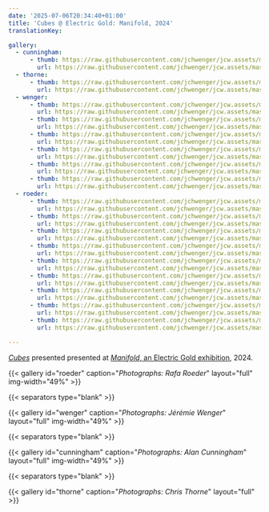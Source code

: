 ```yaml
---
date: '2025-07-06T20:34:40+01:00'
title: 'Cubes @ Electric Gold: Manifold, 2024'
translationKey:

gallery:
  - cunningham:
      - thumb: https://raw.githubusercontent.com/jchwenger/jcw.assets/master/shows/manifold/cunningham/cubes.manifold.jpg
        url: https://raw.githubusercontent.com/jchwenger/jcw.assets/master/shows/manifold/cunningham/cubes.manifold.jpg
  - thorne:
      - thumb: https://raw.githubusercontent.com/jchwenger/jcw.assets/master/shows/manifold/thorne/cubes.manifold.jpg
        url: https://raw.githubusercontent.com/jchwenger/jcw.assets/master/shows/manifold/thorne/cubes.manifold.jpg
  - wenger:
      - thumb: https://raw.githubusercontent.com/jchwenger/jcw.assets/master/shows/manifold/wenger/cubes.manifold.1.low.jpg
        url: https://raw.githubusercontent.com/jchwenger/jcw.assets/master/shows/manifold/wenger/cubes.manifold.1.jpg
      - thumb: https://raw.githubusercontent.com/jchwenger/jcw.assets/master/shows/manifold/wenger/cubes.manifold.3.low.jpg
        url: https://raw.githubusercontent.com/jchwenger/jcw.assets/master/shows/manifold/wenger/cubes.manifold.3.jpg
      - thumb: https://raw.githubusercontent.com/jchwenger/jcw.assets/master/shows/manifold/wenger/cubes.manifold.5.low.jpg
        url: https://raw.githubusercontent.com/jchwenger/jcw.assets/master/shows/manifold/wenger/cubes.manifold.5.jpg
      - thumb: https://raw.githubusercontent.com/jchwenger/jcw.assets/master/shows/manifold/wenger/cubes.manifold.6.low.jpg
        url: https://raw.githubusercontent.com/jchwenger/jcw.assets/master/shows/manifold/wenger/cubes.manifold.6.jpg
      - thumb: https://raw.githubusercontent.com/jchwenger/jcw.assets/master/shows/manifold/wenger/cubes.manifold.2.low.jpg
        url: https://raw.githubusercontent.com/jchwenger/jcw.assets/master/shows/manifold/wenger/cubes.manifold.2.jpg
      - thumb: https://raw.githubusercontent.com/jchwenger/jcw.assets/master/shows/manifold/wenger/cubes.manifold.4.low.jpg
        url: https://raw.githubusercontent.com/jchwenger/jcw.assets/master/shows/manifold/wenger/cubes.manifold.4.jpg
  - roeder:
      - thumb: https://raw.githubusercontent.com/jchwenger/jcw.assets/master/shows/manifold/roeder/cubes.manifold.1.low.jpg
        url: https://raw.githubusercontent.com/jchwenger/jcw.assets/master/shows/manifold/roeder/cubes.manifold.1.jpg
      - thumb: https://raw.githubusercontent.com/jchwenger/jcw.assets/master/shows/manifold/roeder/cubes.manifold.2.low.jpg
        url: https://raw.githubusercontent.com/jchwenger/jcw.assets/master/shows/manifold/roeder/cubes.manifold.2.jpg
      - thumb: https://raw.githubusercontent.com/jchwenger/jcw.assets/master/shows/manifold/roeder/cubes.manifold.3.low.jpg
        url: https://raw.githubusercontent.com/jchwenger/jcw.assets/master/shows/manifold/roeder/cubes.manifold.3.jpg
      - thumb: https://raw.githubusercontent.com/jchwenger/jcw.assets/master/shows/manifold/roeder/cubes.manifold.4.low.jpg
        url: https://raw.githubusercontent.com/jchwenger/jcw.assets/master/shows/manifold/roeder/cubes.manifold.4.jpg
      - thumb: https://raw.githubusercontent.com/jchwenger/jcw.assets/master/shows/manifold/roeder/cubes.manifold.5.low.jpg
        url: https://raw.githubusercontent.com/jchwenger/jcw.assets/master/shows/manifold/roeder/cubes.manifold.5.jpg
      - thumb: https://raw.githubusercontent.com/jchwenger/jcw.assets/master/shows/manifold/roeder/cubes.manifold.6.low.jpg
        url: https://raw.githubusercontent.com/jchwenger/jcw.assets/master/shows/manifold/roeder/cubes.manifold.6.jpg
      - thumb: https://raw.githubusercontent.com/jchwenger/jcw.assets/master/shows/manifold/roeder/cubes.manifold.7.low.jpg
        url: https://raw.githubusercontent.com/jchwenger/jcw.assets/master/shows/manifold/roeder/cubes.manifold.7.jpg
      - thumb: https://raw.githubusercontent.com/jchwenger/jcw.assets/master/shows/manifold/roeder/cubes.manifold.8.low.jpg
        url: https://raw.githubusercontent.com/jchwenger/jcw.assets/master/shows/manifold/roeder/cubes.manifold.8.jpg
      - thumb: https://raw.githubusercontent.com/jchwenger/jcw.assets/master/shows/manifold/roeder/cubes.manifold.9.low.jpg
        url: https://raw.githubusercontent.com/jchwenger/jcw.assets/master/shows/manifold/roeder/cubes.manifold.9.jpg

---
```


[*Cubes*](/cubes) presented presented at [*Manifold*, an Electric Gold exhibition](https://www.instagram.com/p/C8wvTxLIllM/?utm_source=ig_web_copy_link&igsh=MzRlODBiNWFlZA==), 2024.

{{< gallery id="roeder" caption="*Photographs: Rafa Roeder*" layout="full" img-width="49%" >}}

{{< separators type="blank" >}}

{{< gallery id="wenger" caption="*Photographs: Jérémie Wenger*" layout="full" img-width="49%" >}}

{{< separators type="blank" >}}

{{< gallery id="cunningham" caption="*Photographs: Alan Cunningham*" layout="full" img-width="49%" >}}

{{< separators type="blank" >}}

{{< gallery id="thorne" caption="*Photographs: Chris Thorne*" layout="full" >}}


